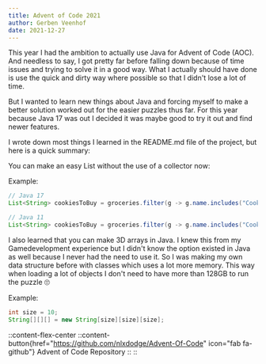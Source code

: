 ```yaml
---
title: Advent of Code 2021
author: Gerben Veenhof
date: 2021-12-27
---
```


This year I had the ambition to actually use Java for Advent of Code (AOC). And needless to say, I got pretty far before falling down because of time issues and trying to solve it in a good way. What I actually should have done is use the quick and dirty way where possible so that I didn't lose a lot of time.

But I wanted to learn new things about Java and forcing myself to make a better solution worked out for the easier puzzles thus far. For this year because Java 17 was out I decided it was maybe good to try it out and find newer features.

I wrote down most things I learned in the README.md file of the project, but here is a quick summary:

You can make an easy List without the use of a collector now:

Example:

```java
// Java 17
List<String> cookiesToBuy = groceries.filter(g -> g.name.includes("Cookies")).toList();

// Java 11
List<String> cookiesToBuy = groceries.filter(g -> g.name.includes("Cookies")).collect(Collectors.toList());
```

I also learned that you can make 3D arrays in Java. I knew this from my Gamedevelopment experience but I didn't know the option existed in Java as well because I never had the need to use it. So I was making my own data structure before with classes which uses a lot more memory. This way when loading a lot of objects I don't need to have more than 128GB to run the puzzle 🙄

Example:

```java
int size = 10;
String[][][] = new String[size][size][size];
```

::content-flex-center
    ::content-button{href="https://github.com/nlxdodge/Advent-Of-Code" icon="fab fa-github"}
    Advent of Code Repository
    ::
::

